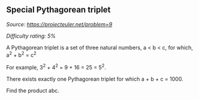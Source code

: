 Special Pythagorean triplet
---------------------------

*Source: https://projecteuler.net/problem=9*

*Difficulty rating: 5%*

A Pythagorean triplet is a set of three natural numbers, a \< b \< c, for which, a<sup>2</sup> + b<sup>2</sup> = c<sup>2</sup>

For example, 3<sup>2</sup> + 4<sup>2</sup> = 9 + 16 = 25 = 5<sup>2</sup>.

There exists exactly one Pythagorean triplet for which a + b + c = 1000.

Find the product abc.
